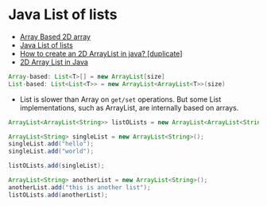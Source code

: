 # Java List of lists

- [Array Based 2D array](https://stackoverflow.com/questions/26726366/convert-nested-list-to-2d-array)   
- [Java List of lists](https://www.baeldung.com/java-list-of-lists)
- [How to create an 2D ArrayList in java? [duplicate]](https://stackoverflow.com/questions/16956720/how-to-create-an-2d-arraylist-in-java)
- [2D Array List in Java](https://iq.opengenus.org/2d-array-list-java/)
```java
Array-based: List<T>[] = new ArrayList[size]
List-based: List<List<T>> = new ArrayList<ArrayList<T>>(size)
```
- List is slower than Array on `get/set` operations. But some List implementations, such as ArrayList, are internally based on arrays. 

```java 
ArrayList<ArrayList<String>> listOLists = new ArrayList<ArrayList<String>>();

ArrayList<String> singleList = new ArrayList<String>();
singleList.add("hello");
singleList.add("world");

listOLists.add(singleList);

ArrayList<String> anotherList = new ArrayList<String>();
anotherList.add("this is another list");
listOLists.add(anotherList);
```